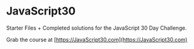 ﻿# JavaScript30

Starter Files + Completed solutions for the JavaScript 30 Day Challenge.

Grab the course at [https://JavaScript30.com](https://JavaScript30.com)

